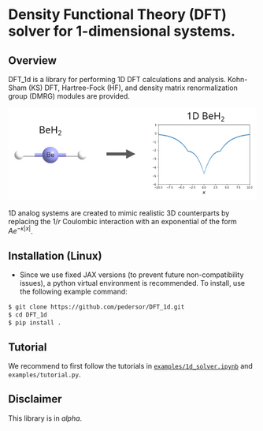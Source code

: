 Density Functional Theory (DFT) solver for 1-dimensional
systems.  
===============================

## Overview

DFT_1d is a library for performing 1D DFT calculations and analysis. Kohn-Sham (KS) DFT, Hartree-Fock (HF), and density matrix renormalization group (DMRG) modules are provided. 

![](3d_to_1d_graphic.png)

1D analog systems are created to mimic realistic 3D counterparts by replacing the $1/r$ Coulombic interaction with an exponential of the form $A e^{-\kappa |x|}$.

Installation (Linux)
------------

* Since we use fixed JAX versions (to prevent future non-compatibility issues), a python virtual environment is recommended. To install, use the following example command:
```
$ git clone https://github.com/pedersor/DFT_1d.git
$ cd DFT_1d
$ pip install .
```

Tutorial
------------
We recommend to first follow the tutorials in [`examples/1d_solver.ipynb`](https://colab.research.google.com/github/pedersor/DFT_1d/blob/master/examples/1d_solver.ipynb) and `examples/tutorial.py`.

## Disclaimer
This library is in *alpha*.
